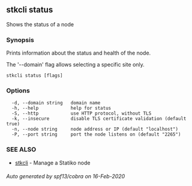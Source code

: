 ## stkcli status

Shows the status of a node

### Synopsis

Prints information about the status and health of the node.

The '--domain' flag allows selecting a specific site only.


```
stkcli status [flags]
```

### Options

```
  -d, --domain string   domain name
  -h, --help            help for status
  -S, --http            use HTTP protocol, without TLS
  -k, --insecure        disable TLS certificate validation (default true)
  -n, --node string     node address or IP (default "localhost")
  -P, --port string     port the node listens on (default "2265")
```

### SEE ALSO

* [stkcli](stkcli.md)	 - Manage a Statiko node

###### Auto generated by spf13/cobra on 16-Feb-2020
